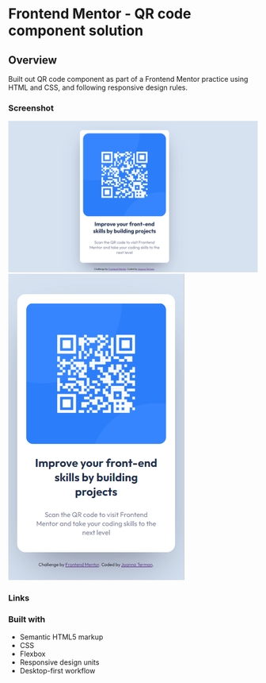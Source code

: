 # Frontend Mentor - QR code component solution

## Overview

Built out QR code component as part of a Frontend Mentor practice using HTML and CSS, and following responsive design rules. 

### Screenshot

![desktop view](./images/qr-desktop.png)
![desktop view](./images/qr-mobile.png)

### Links

### Built with

- Semantic HTML5 markup
- CSS
- Flexbox
- Responsive design units
- Desktop-first workflow

